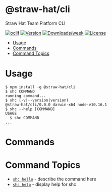 @straw-hat/cli
==============

Straw Hat Team Platform CLI

[![oclif](https://img.shields.io/badge/cli-oclif-brightgreen.svg)](https://oclif.io)
[![Version](https://img.shields.io/npm/v/@straw-hat/cli.svg)](https://npmjs.org/package/@straw-hat/cli)
[![Downloads/week](https://img.shields.io/npm/dw/@straw-hat/cli.svg)](https://npmjs.org/package/@straw-hat/cli)
[![License](https://img.shields.io/npm/l/@straw-hat/cli.svg)](https://github.com/yordis/cli/blob/master/package.json)

<!-- toc -->
* [Usage](#usage)
* [Commands](#commands)
* [Command Topics](#command-topics)
<!-- tocstop -->

# Usage

<!-- usage -->
```sh-session
$ npm install -g @straw-hat/cli
$ shc COMMAND
running command...
$ shc (-v|--version|version)
@straw-hat/cli/0.0.0 darwin-x64 node-v10.16.1
$ shc --help [COMMAND]
USAGE
  $ shc COMMAND
...
```
<!-- usagestop -->

# Commands

<!-- commands -->
# Command Topics

* [`shc hello`](docs/hello.md) - describe the command here
* [`shc help`](docs/help.md) - display help for shc

<!-- commandsstop -->
